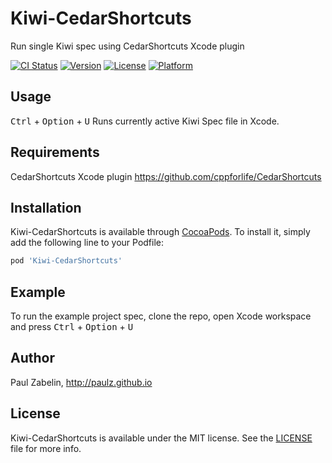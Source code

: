 # Kiwi-CedarShortcuts
Run single Kiwi spec using CedarShortcuts Xcode plugin

[![CI Status](http://img.shields.io/travis/paulz/Kiwi-CedarShortcuts.svg?style=flat)](https://travis-ci.org/paulz/Kiwi-CedarShortcuts)
[![Version](https://img.shields.io/cocoapods/v/Kiwi-CedarShortcuts.svg?style=flat)](http://cocoapods.org/pods/Kiwi-CedarShortcuts)
[![License](https://img.shields.io/cocoapods/l/Kiwi-CedarShortcuts.svg?style=flat)](http://cocoapods.org/pods/Kiwi-CedarShortcuts)
[![Platform](https://img.shields.io/cocoapods/p/Kiwi-CedarShortcuts.svg?style=flat)](http://cocoapods.org/pods/Kiwi-CedarShortcuts)

## Usage

<kbd>Ctrl</kbd> + <kbd>Option</kbd> + <kbd>U</kbd>
Runs currently active Kiwi Spec file in Xcode.

## Requirements

CedarShortcuts Xcode plugin
https://github.com/cppforlife/CedarShortcuts

## Installation

Kiwi-CedarShortcuts is available through [CocoaPods](http://cocoapods.org). To install
it, simply add the following line to your Podfile:

```ruby
pod 'Kiwi-CedarShortcuts'
```

## Example

To run the example project spec, clone the repo, open Xcode workspace and press <kbd>Ctrl</kbd> + <kbd>Option</kbd> + <kbd>U</kbd>

## Author

Paul Zabelin, http://paulz.github.io

## License

Kiwi-CedarShortcuts is available under the MIT license. See the [LICENSE](LICENSE) file for more info.

